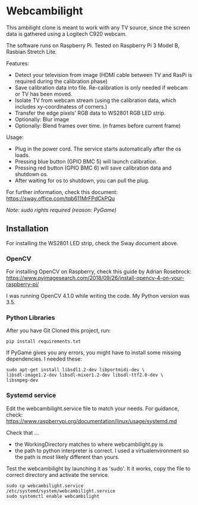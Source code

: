 # Webcambilight

This ambilight clone is meant to work with any TV source, since the screen data is gathered using a Logitech C920 webcam.

The software runs on Raspberry Pi. Tested on Raspberry Pi 3 Model B, Rasbian Stretch Lite.

Features:

* Detect your television from image (HDMI cable between TV and RasPi is required during the calibration phase)
* Save calibration data into file. Re-calibration is only needed if webcam or TV has been moved.
* Isolate TV from webcam stream (using the calibration data, which includes xy-coordinatess of corners.)
* Transfer the edge pixels' RGB data to WS2801 RGB LED strip.
* Optionally: Blur image
* Optionally: Blend frames over time. (_n_ frames before current frame)

Usage:

* Plug in the power cord. The service starts automatically after the os loads.
* Pressing blue button (GPIO BMC 5) will launch calibration.
* Pressing red button (GPIO BMC 6) will save calibration data and shutdown os.
* After waiting for os to shutdown, you can pull the plug.

For further information, check this document: https://sway.office.com/tqb611MrFPdCkPQu

_Note: sudo rights required (reason: PyGame)_

## Installation

For installing the WS2801 LED strip, check the Sway document above.

### OpenCV

For installing OpenCV on Raspberry, check this guide by Adrian Rosebrock: https://www.pyimagesearch.com/2018/09/26/install-opencv-4-on-your-raspberry-pi/

I was running OpenCV 4.1.0 while writing the code. My Python version was 3.5. 

### 

### Python Libraries

After you have Git Cloned this project, run:

```
pip install requirements.txt
```

If PyGame gives you any errors, you might have to install some missing dependencies. I needed these:

```
sudo apt-get install libsdl1.2-dev libportmidi-dev \
libsdl-image1.2-dev libsdl-mixer1.2-dev libsdl-ttf2.0-dev \
libsmpeg-dev 
```

### Systemd service

Edit the webcambilight.service file to match your needs. For guidance, check: https://www.raspberrypi.org/documentation/linux/usage/systemd.md

Check that ...

* the WorkingDirectory matches to where webcambilight.py is
* the path to python interpreter is correct. I used a virtualenvironment so the path is most likely different than yours.

Test the webcambilight by launching it as 'sudo'. It it works, copy the file to correct directory and activate the service.

```
sudo cp webcambilight.service /etc/systemd/system/webcambilight.service
sudo systemctl enable webcambilight
```